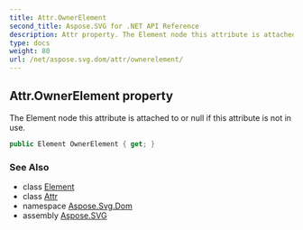 ```yaml
---
title: Attr.OwnerElement
second_title: Aspose.SVG for .NET API Reference
description: Attr property. The Element node this attribute is attached to or null if this attribute is not in use
type: docs
weight: 80
url: /net/aspose.svg.dom/attr/ownerelement/
---
```

## Attr.OwnerElement property

The Element node this attribute is attached to or null if this attribute is not in use.

```csharp
public Element OwnerElement { get; }
```

### See Also

* class [Element](../../element/)
* class [Attr](../)
* namespace [Aspose.Svg.Dom](../../attr/)
* assembly [Aspose.SVG](../../../)
